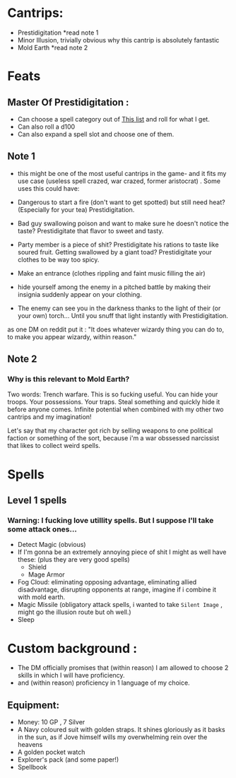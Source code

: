 # Cantrips:
   - Prestidigitation *read note 1
   - Minor Illusion, trivially obvious why this cantrip is absolutely fantastic
   - Mold Earth *read  note 2

# Feats

## Master Of Prestidigitation :

- Can choose a spell category out of [This list](https://www.reddit.com/r/d100/) and roll for what I get.
- Can also roll a d100
- Can also expand a spell slot and choose one of them.

## Note 1
* this might be one of the most useful cantrips in the game- and it fits my use case (useless spell crazed, war crazed, former aristocrat) . Some uses this could have:


- Dangerous to start a fire (don't want to get spotted) but still need heat? (Especially for your tea) Prestidigitation.

- Bad guy swallowing poison and want to make sure he doesn't notice the taste? Prestidigitate that flavor to sweet and tasty. 

- Party member is a piece of shit? Prestidigitate his rations to taste like soured fruit. Getting swallowed by a giant toad? Prestidigitate your clothes to be way too spicy.

- Make an entrance (clothes rippling and faint music filling the air)

- hide yourself among the enemy in a pitched battle by making their insignia suddenly appear on your clothing.

-    The enemy can see you in the darkness thanks to the light of their (or your own) torch... Until you snuff that light instantly with Prestidigitation.

as one DM on reddit put it : "It does whatever wizardy thing you can do to, to make you appear wizardy, within reason."


## Note 2


### Why is this relevant to Mold Earth?

Two words: Trench warfare. This is so fucking useful. You can hide your troops. Your possessions. Your traps. Steal something and quickly hide it before anyone comes. Infinite potential when combined with my other two cantrips and my imagination!

Let's say that my character got rich by selling weapons to one political faction or something of the sort, because i'm a war obssessed narcissist that likes to collect weird spells. 

# Spells

## Level 1 spells

### Warning: I fucking love utillity spells. But I suppose I'll take some attack ones...
- Detect Magic (obvious)
- If I'm gonna be an extremely annoying piece of shit I might as well have these: (plus they are very good spells)
	- Shield
	- Mage Armor 
- Fog Cloud: eliminating opposing advantage, eliminating allied disadvantage, disrupting opponents at range, imagine if i combine it with mold earth. 
- Magic Missile (obligatory attack spells, i wanted to take `Silent Image` , might go the illusion route but oh well.)
- Sleep 	


# Custom background : 

- The DM officially promises that (within reason) I am allowed to choose 2 skills in which I will have proficiency.
- and (within reason) proficiency in 1 language of my choice.

## Equipment:
- Money: 10 GP , 7 Silver
- A Navy coloured suit with golden straps. It shines gloriously as it basks in the sun, as if Jove himself wills my overwhelming rein over the heavens
- A golden pocket watch
- Explorer's pack (and some paper!)
- Spellbook 
